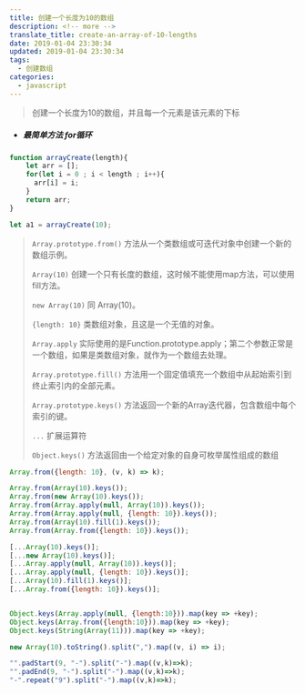 ```yaml
---
title: 创建一个长度为10的数组
description: <!-- more -->
translate_title: create-an-array-of-10-lengths
date: 2019-01-04 23:30:34
updated: 2019-01-04 23:30:34
tags:
  - 创建数组
categories:
  - javascript
---
```


> 创建一个长度为10的数组，并且每一个元素是该元素的下标


- ##### 最简单方法 for循环
```javascript
function arrayCreate(length){
    let arr = [];
    for(let i = 0 ; i < length ; i++){
      arr[i] = i;
    }
    return arr;
}

let a1 = arrayCreate(10);
```



> `Array.prototype.from()` 方法从一个类数组或可迭代对象中创建一个新的数组示例。  
>
> `Array(10)` 创建一个只有长度的数组，这时候不能使用map方法，可以使用fill方法。    
>
> `new Array(10)` 同 Array(10)。    
>
> `{length: 10}` 类数组对象，且这是一个无值的对象。  
>
> `Array.apply` 实际使用的是Function.prototype.apply；第二个参数正常是一个数组，如果是类数组对象，就作为一个数组去处理。   
>
> `Array.prototype.fill()` 方法用一个固定值填充一个数组中从起始索引到终止索引内的全部元素。   
>
> `Array.prototype.keys()` 方法返回一个新的Array迭代器，包含数组中每个索引的键。   
>
> `...` 扩展运算符   
>
> `Object.keys()` 方法返回由一个给定对象的自身可枚举属性组成的数组   


```javascript
Array.from({length: 10}, (v, k) => k);

Array.from(Array(10).keys());
Array.from(new Array(10).keys());
Array.from(Array.apply(null, Array(10)).keys());
Array.from(Array.apply(null, {length: 10}).keys());
Array.from(Array(10).fill(1).keys());
Array.from(Array.from({length: 10}).keys());

[...Array(10).keys()];
[...new Array(10).keys()];
[...Array.apply(null, Array(10)).keys()];
[...Array.apply(null, {length: 10}).keys()];
[...Array(10).fill(1).keys()];
[...Array.from({length: 10}).keys()];


Object.keys(Array.apply(null, {length:10})).map(key => +key);
Object.keys(Array.from({length:10})).map(key => +key);
Object.keys(String(Array(11))).map(key => +key);

new Array(10).toString().split(",").map((v, i) => i);

"".padStart(9, "-").split("-").map((v,k)=>k);
"".padEnd(9, "-").split("-").map((v,k)=>k);
"-".repeat("9").split("-").map((v,k)=>k);

```
